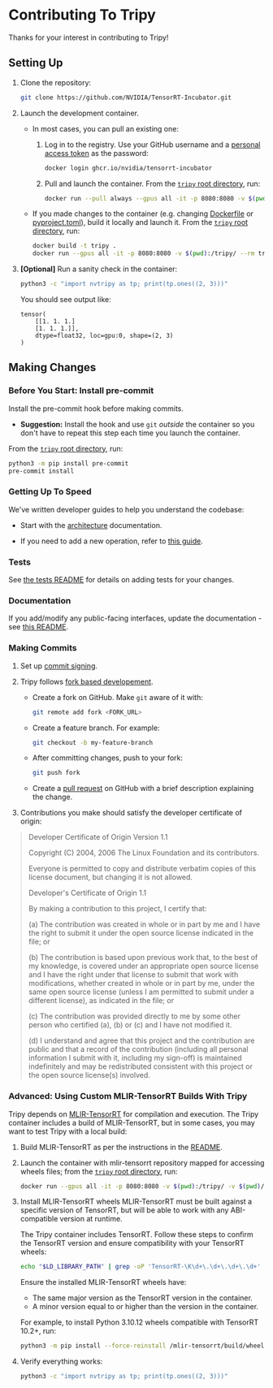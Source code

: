 # Contributing To Tripy

Thanks for your interest in contributing to Tripy!

## Setting Up

1. Clone the repository:

    ```bash
    git clone https://github.com/NVIDIA/TensorRT-Incubator.git
    ```

2. Launch the development container.

    -  In most cases, you can pull an existing one:

        1. Log in to the registry. Use your GitHub username and a
            [personal access token](https://docs.github.com/en/packages/working-with-a-github-packages-registry/working-with-the-container-registry#authenticating-to-the-container-registry)
            as the password:

            ```bash
            docker login ghcr.io/nvidia/tensorrt-incubator
            ```

        2. Pull and launch the container. From the [`tripy` root directory](.), run:

            ```bash
            docker run --pull always --gpus all -it -p 8080:8080 -v $(pwd):/tripy/ --rm ghcr.io/nvidia/tensorrt-incubator/tripy
            ```

    - If you made changes to the container
        (e.g. changing [Dockerfile](./Dockerfile) or [pyproject.toml](./pyproject.toml)),
        build it locally and launch it. From the [`tripy` root directory](.), run:

        ```bash
        docker build -t tripy .
        docker run --gpus all -it -p 8080:8080 -v $(pwd):/tripy/ --rm tripy:latest
        ```

3. **[Optional]** Run a sanity check in the container:

    ```bash
    python3 -c "import nvtripy as tp; print(tp.ones((2, 3)))"
    ```

    You should see output like:
    ```
    tensor(
        [[1. 1. 1.]
        [1. 1. 1.]],
        dtype=float32, loc=gpu:0, shape=(2, 3)
    )
    ```

## Making Changes

### Before You Start: Install pre-commit

Install the pre-commit hook before making commits.

- **Suggestion:** Install the hook and use `git` *outside* the container
    so you don't have to repeat this step each time you launch the container.

From the [`tripy` root directory](.), run:
```bash
python3 -m pip install pre-commit
pre-commit install
```

### Getting Up To Speed

We've written developer guides to help you understand the codebase:

- Start with the
    [architecture](https://nvidia.github.io/TensorRT-Incubator/post0_developer_guides/architecture.html)
    documentation.

- If you need to add a new operation, refer to
    [this guide](https://nvidia.github.io/TensorRT-Incubator/post0_developer_guides/how-to-add-new-ops.html).


### Tests

See [the tests README](./tests/README.md) for details on adding tests for your changes.

### Documentation

If you add/modify any public-facing interfaces, update the documentation - see [this README](./docs/README.md).


### Making Commits

1. Set up
    [commit signing](https://docs.github.com/en/authentication/managing-commit-signature-verification/about-commit-signature-verification#ssh-commit-signature-verification).

2. Tripy follows [fork based developement](https://docs.github.com/en/pull-requests/collaborating-with-pull-requests/working-with-forks/fork-a-repo).
    - Create a fork on GitHub. Make `git` aware of it with:

        ```bash
        git remote add fork <FORK_URL>
        ```

    - Create a feature branch. For example:

        ```bash
        git checkout -b my-feature-branch
        ```

    - After committing changes, push to your fork:

        ```bash
        git push fork
        ```

    - Create a
        [pull request](https://docs.github.com/en/pull-requests/collaborating-with-pull-requests/proposing-changes-to-your-work-with-pull-requests/creating-a-pull-request)
        on GitHub with a brief description explaining the change.

3. Contributions you make should satisfy the developer certificate of origin:

> Developer Certificate of Origin
>	Version 1.1
>
>	Copyright (C) 2004, 2006 The Linux Foundation and its contributors.
>
>	Everyone is permitted to copy and distribute verbatim copies of this
>	license document, but changing it is not allowed.
>
>
>	Developer's Certificate of Origin 1.1
>
>	By making a contribution to this project, I certify that:
>
>	(a) The contribution was created in whole or in part by me and I
>		have the right to submit it under the open source license
>		indicated in the file; or
>
>	(b) The contribution is based upon previous work that, to the best
>		of my knowledge, is covered under an appropriate open source
>		license and I have the right under that license to submit that
>		work with modifications, whether created in whole or in part
>		by me, under the same open source license (unless I am
>		permitted to submit under a different license), as indicated
>		in the file; or
>
>	(c) The contribution was provided directly to me by some other
>		person who certified (a), (b) or (c) and I have not modified
>		it.
>
>	(d) I understand and agree that this project and the contribution
>		are public and that a record of the contribution (including all
>		personal information I submit with it, including my sign-off) is
>		maintained indefinitely and may be redistributed consistent with
>		this project or the open source license(s) involved.


### Advanced: Using Custom MLIR-TensorRT Builds With Tripy

Tripy depends on [MLIR-TensorRT](../mlir-tensorrt/README.md) for compilation and execution.
The Tripy container includes a build of MLIR-TensorRT, but in some cases, you may want to test Tripy with a local build:

1. Build MLIR-TensorRT as per the instructions in the [README](../mlir-tensorrt/README.md).

2. Launch the container with mlir-tensorrt repository mapped for accessing wheels files; from the [`tripy` root directory](.), run:
    ```bash
    docker run --gpus all -it -p 8080:8080 -v $(pwd):/tripy/ -v $(pwd)/../mlir-tensorrt:/mlir-tensorrt  --rm tripy:latest
    ```

3. Install MLIR-TensorRT wheels
    MLIR-TensorRT must be built against a specific version of TensorRT, but will be able
    to work with any ABI-compatible version at runtime.

    The Tripy container includes TensorRT. Follow these steps to confirm
    the TensorRT version and ensure compatibility with your TensorRT wheels:

    ```bash
    echo "$LD_LIBRARY_PATH" | grep -oP 'TensorRT-\K\d+\.\d+\.\d+\.\d+'
    ```

    Ensure the installed MLIR-TensorRT wheels have:
    * The same major version as the TensorRT version in the container.
    * A minor version equal to or higher than the version in the container.

    For example, to install Python 3.10.12 wheels compatible with TensorRT 10.2+, run:
    ```bash
    python3 -m pip install --force-reinstall /mlir-tensorrt/build/wheels/python3.10.12/trt102/**/*.whl
    ```

4. Verify everything works:
    ```bash
    python3 -c "import nvtripy as tp; print(tp.ones((2, 3)))"
    ```
